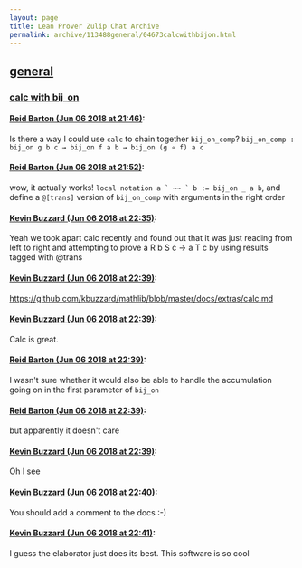 ```yaml
---
layout: page
title: Lean Prover Zulip Chat Archive 
permalink: archive/113488general/04673calcwithbijon.html
---
```


## [general](index.html)
### [calc with bij_on](04673calcwithbijon.html)

#### [Reid Barton (Jun 06 2018 at 21:46)](https://leanprover.zulipchat.com/#narrow/stream/113488-general/topic/calc%20with%20bij_on/near/127674091):
Is there a way I could use `calc` to chain together `bij_on_comp`?
`bij_on_comp : bij_on g b c → bij_on f a b → bij_on (g ∘ f) a c`

#### [Reid Barton (Jun 06 2018 at 21:52)](https://leanprover.zulipchat.com/#narrow/stream/113488-general/topic/calc%20with%20bij_on/near/127674456):
wow, it actually works! ``local notation a ` ~~ ` b := bij_on _ a b``, and define a `@[trans]` version of `bij_on_comp` with arguments in the right order

#### [Kevin Buzzard (Jun 06 2018 at 22:35)](https://leanprover.zulipchat.com/#narrow/stream/113488-general/topic/calc%20with%20bij_on/near/127676519):
Yeah we took apart calc recently and found out that it was just reading from left to right and attempting to prove a R b S c -> a T c by using results tagged with @trans

#### [Kevin Buzzard (Jun 06 2018 at 22:39)](https://leanprover.zulipchat.com/#narrow/stream/113488-general/topic/calc%20with%20bij_on/near/127676710):
https://github.com/kbuzzard/mathlib/blob/master/docs/extras/calc.md

#### [Kevin Buzzard (Jun 06 2018 at 22:39)](https://leanprover.zulipchat.com/#narrow/stream/113488-general/topic/calc%20with%20bij_on/near/127676713):
Calc is great.

#### [Reid Barton (Jun 06 2018 at 22:39)](https://leanprover.zulipchat.com/#narrow/stream/113488-general/topic/calc%20with%20bij_on/near/127676725):
I wasn't sure whether it would also be able to handle the accumulation going on in the first parameter of `bij_on`

#### [Reid Barton (Jun 06 2018 at 22:39)](https://leanprover.zulipchat.com/#narrow/stream/113488-general/topic/calc%20with%20bij_on/near/127676729):
but apparently it doesn't care

#### [Kevin Buzzard (Jun 06 2018 at 22:39)](https://leanprover.zulipchat.com/#narrow/stream/113488-general/topic/calc%20with%20bij_on/near/127676731):
Oh I see

#### [Kevin Buzzard (Jun 06 2018 at 22:40)](https://leanprover.zulipchat.com/#narrow/stream/113488-general/topic/calc%20with%20bij_on/near/127676784):
You should add a comment to the docs :-)

#### [Kevin Buzzard (Jun 06 2018 at 22:41)](https://leanprover.zulipchat.com/#narrow/stream/113488-general/topic/calc%20with%20bij_on/near/127676823):
I guess the elaborator just does its best. This software is so cool


